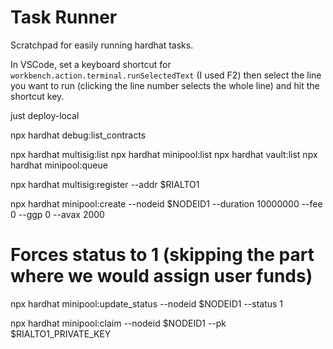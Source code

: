 # Task Runner

Scratchpad for easily running hardhat tasks.

In VSCode, set a keyboard shortcut for `workbench.action.terminal.runSelectedText` (I used F2) then select the line you want to run (clicking the line number selects the whole line) and hit the shortcut key.

just deploy-local

npx hardhat debug:list_contracts

npx hardhat multisig:list
npx hardhat minipool:list
npx hardhat vault:list
npx hardhat minipool:queue

npx hardhat multisig:register --addr $RIALTO1

npx hardhat minipool:create --nodeid $NODEID1 --duration 10000000 --fee 0 --ggp 0 --avax 2000

# Forces status to 1 (skipping the part where we would assign user funds)

npx hardhat minipool:update_status --nodeid $NODEID1 --status 1

npx hardhat minipool:claim --nodeid $NODEID1 --pk $RIALTO1_PRIVATE_KEY
